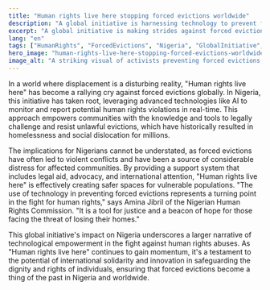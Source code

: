 ```yaml
---
title: "Human rights live here stopping forced evictions worldwide"
description: "A global initiative is harnessing technology to prevent forced evictions, impacting lives in Nigeria."
excerpt: "A global initiative is making strides against forced evictions."
lang: "en"
tags: ["HumanRights", "ForcedEvictions", "Nigeria", "GlobalInitiative", "Technology"]
hero_image: "human-rights-live-here-stopping-forced-evictions-worldwide.png"
image_alt: "A striking visual of activists preventing forced evictions, embodying the Human Rights Live Here initiative."
---
```


In a world where displacement is a disturbing reality, "Human rights live here" has become a rallying cry against forced evictions globally. In Nigeria, this initiative has taken root, leveraging advanced technologies like AI to monitor and report potential human rights violations in real-time. This approach empowers communities with the knowledge and tools to legally challenge and resist unlawful evictions, which have historically resulted in homelessness and social dislocation for millions.

The implications for Nigerians cannot be understated, as forced evictions have often led to violent conflicts and have been a source of considerable distress for affected communities. By providing a support system that includes legal aid, advocacy, and international attention, "Human rights live here" is effectively creating safer spaces for vulnerable populations. "The use of technology in preventing forced evictions represents a turning point in the fight for human rights," says Amina Jibril of the Nigerian Human Rights Commission. "It is a tool for justice and a beacon of hope for those facing the threat of losing their homes."

This global initiative's impact on Nigeria underscores a larger narrative of technological empowerment in the fight against human rights abuses. As "Human rights live here" continues to gain momentum, it's a testament to the potential of international solidarity and innovation in safeguarding the dignity and rights of individuals, ensuring that forced evictions become a thing of the past in Nigeria and worldwide.